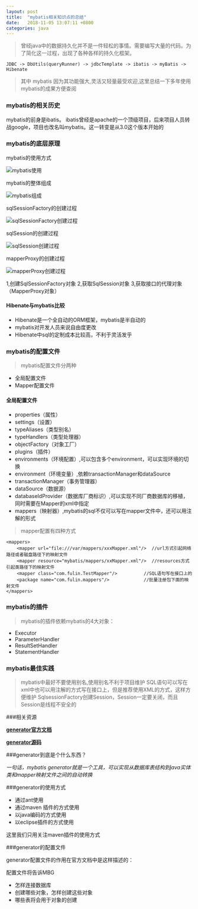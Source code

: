 ```yaml
---
layout: post
title:  "mybatis相关知识点的总结"
date:	2018-11-05 13:07:11 +0800
categories: java
---
```

>曾经java中的数据持久化并不是一件轻松的事情。需要编写大量的代码。为了简化这一过程，出现了各种各样的持久化框架。

	JDBC -> DbUtils(queryRunner) -> jdbcTemplate -> ibatis -> myBatis -> Hibenate

> 其中 mybatis 因为其功能强大,灵活又轻量最受欢迎,这里总结一下多年使用mybatis的成果方便查阅

### mybatis的相关历史

mybatis的前身是ibatis。
ibatis曾经是apache的一个顶级项目，后来项目人员转战google，项目也改名叫mybatis。这一转变是从3.0这个版本开始的

### mybatis的底层原理

mybatis的使用方式

![mybatis使用](/content/image/mybatis2.PNG)
	
mybatis的整体组成

![mybatis组成](/content/image/mybatis1.PNG)

sqlSessionFactory的创建过程

![sqlSessionFactory创建过程](/content/image/mybatis3.PNG)

sqlSession的创建过程

![sqlSession创建过程](/content/image/mybatis4.PNG)

mapperProxy的创建过程

![mapperProxy创建过程](/content/image/mybatis5.PNG)

1,创建SqlSessionFactory对象
2,获取SqlSession对象
3,获取接口的代理对象（MapperProxy对象）


#### Hibenate与mybatis比较

* Hibenate是一个全自动的ORM框架，mybatis是半自动的
* mybatis对开发人员来说自由度更改
* Hibenate中sql的定制成本比较高，不利于灵活发乎

### mybatis的配置文件
	
> mybatis配置文件分两种

* 全局配置文件
* Mapper配置文件

#### 全局配置文件

* properties（属性）
* settings（设置）
* typeAliases（类型别名）
* typeHandlers（类型处理器）
* objectFactory（对象工厂）
* plugins（插件）
* environments（环境配置）,可以包含多个environment，可以实现环境的切换
* environment（环境变量）,依赖transactionManager和dataSource
* transactionManager（事务管理器）
* dataSource（数据源）
* databaseIdProvider（数据库厂商标识）,可以实现不同厂商数据库的移植，同时需要在Mapper的xml中指定
* mappers（映射器）,mybatis的sql不仅可以写在mapper文件中，还可以用注解的形式


> mapper配置有四种方式

	<mappers>
		<mapper url="file:///var/mappers/xxxMapper.xml"/>  //url方式引起网络路径或者磁盘路径下的映射文件
		<mapper resource="mybatis/mappers/xxMapper.xml"/>  //resources方式引起类路径下的映射文件
		<mapper class="com.fulin.TestMapper"/>			//SQL语句写在接口上的
		<package name="com.fulin.mappers"/>				//批量注册包下面的映射文件
	</mappers>


### mybatis的插件

 > mybatis的插件依赖mybatis的4大对象：
 
 * Executor
 * ParameterHandler
 * ResultSetHandler
 * StatementHandler

### mybatis最佳实践

 > mybatis中最好不要使用别名,使用别名不利于项目维护
 > SQL语句可以写在xml中也可以用注解的方式写在接口上，但是推荐使用XML的方式，这样方便维护
 > SqlsessionFactory创建Session，Session一定要关闭，而且Session是线程不安全的

###相关资源

**[generator官方文档](http://www.mybatis.org/generator/)**

**[generator源码](https://github.com/mybatis/generator)**

###generator到底是个什么东西？

*一句话，mybatis generator就是一个工具，可以实现从数据库表结构到java实体类和mapper映射文件之间的自动转换*
 

###generator的使用方式

* 通过ant使用
* 通过maven 插件的方式使用
* 以java编码的方式使用
* 以eclipse插件的方式使用

这里我们只用关注maven插件的使用方式

###generator的配置文件

generator配置文件的作用在官方文档中是这样描述的：

配置文件将告诉MBG

* 怎样连接数据库
* 创建哪些对象，怎样创建这些对象
* 哪些表将会用于对象的创建

